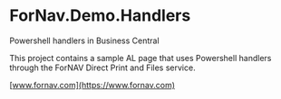 # ForNav.Demo.Handlers
Powershell handlers in Business Central

This project contains a sample AL page that uses Powershell handlers through the ForNAV Direct Print and Files service.

[www.fornav.com](https://www.fornav.com)
